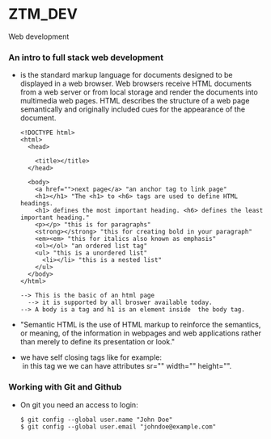 # ZTM_DEV
Web development 

### An intro to full stack web development
 * is the standard markup language for documents designed to be displayed 
    in a web browser. Web browsers receive HTML documents from a web server or from local storage and render the documents into multimedia web pages. HTML describes the structure of a web page semantically and originally included cues for the appearance of the document. 

    ~~~
    <!DOCTYPE html>
    <html>
      <head>

        <title></title>
      </head>

      <body>
        <a href="">next page</a> "an anchor tag to link page"
        <h1></h1> "The <h1> to <h6> tags are used to define HTML headings.
        <h1> defines the most important heading. <h6> defines the least important heading."
        <p></p> "this is for paragraphs"
        <strong></strong> "this for creating bold in your paragraph"
        <em><em> "this for italics also known as emphasis"
        <ol></ol> "an ordered list tag"
        <ul> "this is a unordered list"
          <li></li> "this is a nested list"
        </ul>
      </body>
    </html>
    
    --> This is the basic of an html page
      --> it is supported by all broswer available today.
    --> A body is a tag and h1 is an element inside  the body tag. 
    ~~~
  * "Semantic HTML is the use of HTML markup to reinforce the semantics,
    or meaning, of the information in webpages and web applications rather than merely to define its presentation or look."
  * we have self closing tags like for example: <br> <img> in this tag we 
    we can have attributes sr="" width="" height="".

### Working with Git and Github

* On git you need an access to login:
    ~~~
    $ git config --global user.name "John Doe"
    $ git config --global user.email "johndoe@example.com"
    ~~~